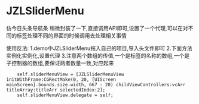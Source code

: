 # JZLSliderMenu
仿今日头条导航条
稍微封装了一下,直接调用API即可,设置了一个代理,可以在对不同的标签处理不同的界面的时候调用去处理相关事情

使用反法:
1.demo中JZLSliderMenu拖入自己的项目,导入头文件即可
2.下面方法实例化实例化,设置代理
3.注意两个数组的传值,一个是标签的名称的数组,一个是子控制器的数组,要保证两者数量一致,对应起来
```
    self.sliderMenuView = [JZLSliderMenuView initWithFrame:CGRectMake(0, 20, [UIScreen mainScreen].bounds.size.width, 667 - 20) childViewControllers:vcArr titleArray:titleArr selectedIndex:2];
    self.sliderMenuView.delegate = self;
```
